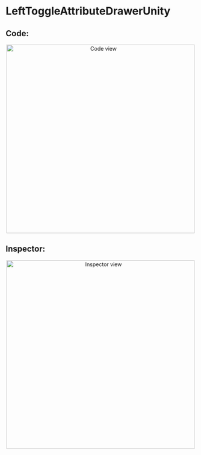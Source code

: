 # LeftToggleAttributeDrawerUnity
<h2>Code:</h2>
<p align="center">
  <img src="https://github.com/sverdegd/LeftToggleAttributeDrawerUnity/blob/master/ReadmeImages/leftToggleAD_00.PNG" width="500" title="Code view">
 </p>
 <h2>Inspector:</h2>
 <p align="center">
  <img src="https://github.com/sverdegd/LeftToggleAttributeDrawerUnity/blob/master/ReadmeImages/leftToggleAD_01.PNG" width="500" title="Inspector view">
 </p>
